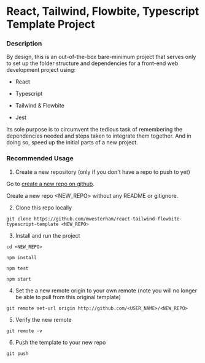 # React, Tailwind, Flowbite, Typescript Template Project

### Description

By design, this is an out-of-the-box bare-minimum project that serves only to set up the folder structure and dependencies for a front-end web development project using:

- React

- Typescript

- Tailwind & Flowbite

- Jest

Its sole purpose is to circumvent the tedious task of remembering the dependencies needed and steps taken to integrate them together. And in doing so, speed up the initial parts of a new project.

### Recommended Usage

1. Create a new repository (only if you don't have a repo to push to yet)

Go to [create a new repo on github](https://github.com/new).

Create a new repo <NEW_REPO> without any README or gitignore.

2. Clone this repo locally

`git clone https://github.com/mwesterham/react-tailwind-flowbite-typescript-template <NEW_REPO>`

3. Install and run the project

`cd <NEW_REPO>`

`npm install`

`npm test`

`npm start`

4. Set the a new remote origin to your own remote (note you will no longer be able to pull from this original template)

`git remote set-url origin http://github.com/<USER_NAME>/<NEW_REPO>`

5. Verify the new remote

`git remote -v`

6. Push the template to your new repo

`git push`